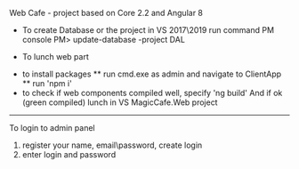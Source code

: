 Web Cafe - project based on Core 2.2 and Angular 8
* To create Database or the project in VS 2017\2019 run command PM console
PM> update-database -project DAL

* To lunch web part 
- to install packages
** run cmd.exe as admin and navigate to ClientApp
** run 'npm i' 
- to check if web components compiled well, specify 'ng build'
And if ok (green compiled) lunch in VS MagicCafe.Web project

------------
  To login to admin panel
  1. register your name, email\password, create login
  2. enter login and password